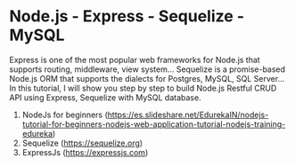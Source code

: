 # Node.js - Express - Sequelize - MySQL

Express is one of the most popular web frameworks for Node.js that supports routing, middleware, view system… Sequelize is a promise-based Node.js ORM that supports the dialects for Postgres, MySQL, SQL Server… In this tutorial, I will show you step by step to build Node.js Restful CRUD API using Express, Sequelize with MySQL database.

1. NodeJs for beginners (https://es.slideshare.net/EdurekaIN/nodejs-tutorial-for-beginners-nodejs-web-application-tutorial-nodejs-training-edureka)
2. Sequelize (https://sequelize.org)
3. ExpressJs (https://expressjs.com)